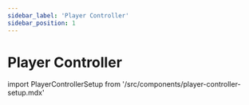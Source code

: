 ```yaml
---
sidebar_label: 'Player Controller'
sidebar_position: 1
---
```


# Player Controller

import PlayerControllerSetup from '/src/components/player-controller-setup.mdx'

<PlayerControllerSetup />